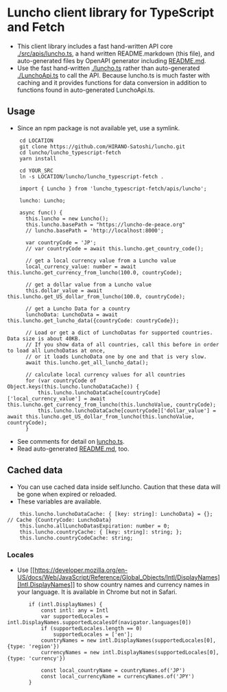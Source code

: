 # Luncho client library for TypeScript and Fetch

- This client library includes a fast hand-written API core [./src/apis/luncho.ts](./src/apis/luncho.ts), a hand written
  README.markdown (this file), and auto-generated files by OpenAPI generator including [README.md](./README.md).
- Use the fast hand-written [./luncho.ts](./luncho.ts) rather than auto-generated [./LunchoApi.ts](./LunchoApi.ts) to call the API. Because luncho.ts is much faster with caching and it provides functions for data conversion in addition to functions found in auto-generated LunchoApi.ts.

## Usage

- Since an npm package is not available yet, use a symlink.

```
    cd LOCATION
    git clone https://github.com/HIRANO-Satoshi/luncho.git
    cd luncho/luncho_typescript-fetch
    yarn install

    cd YOUR_SRC
    ln -s LOCATION/luncho/luncho_typescript-fetch .
```

```
    import { Luncho } from 'luncho_typescript-fetch/apis/luncho';

    luncho: Luncho;

    async func() {
      this.luncho = new Luncho();
      this.luncho.basePath = "https://luncho-de-peace.org"
      // luncho.basePath = 'http://localhost:8000';

      var countryCode = 'JP';
      // var countryCode = await this.luncho.get_country_code();

      // get a local currency value from a Luncho value
      local_currency_value: number = await this.luncho.get_currency_from_luncho(100.0, countryCode);

      // get a dollar value from a Luncho value
      this.dollar_value = await this.luncho.get_US_dollar_from_luncho(100.0, countryCode);

      // get a Luncho Data for a country
      lunchoData: LunchoData = await this.luncho.get_luncho_data({countryCode: countryCode});

      // Load or get a dict of LunchoDatas for supported countries.  Data size is about 40KB.
      // If you show data of all countries, call this before in order to load all LunchoDatas at once,
      // or it loads LunchoData one by one and that is very slow.
      await this.luncho.get_all_luncho_data();

      // calculate local currency values for all countries
      for (var countryCode of Object.keys(this.luncho.lunchoDataCache)) {
          this.luncho.lunchoDataCache[countryCode]['local_currency_value'] = await this.luncho.get_currency_from_luncho(this.lunchoValue, countryCode);
          this.luncho.lunchoDataCache[countryCode]['dollar_value'] = await this.luncho.get_US_dollar_from_luncho(this.lunchoValue, countryCode);
      }
```

 - See comments for detail on [luncho.ts](./src/apis/luncho.ts).
 - Read auto-generated [README.md](./README.md), too.

## Cached data

  - You can use cached data inside self.luncho. Caution that these data will be gone when expired or
    reloaded.
  - These variables are available.

```
    this.luncho.lunchoDataCache: { [key: string]: LunchoData} = {};  // Cache {CountryCode: LunchoData}
    this.luncho.allLunchoDatasExpiration: number = 0;
    this.luncho.countryCache: { [key: string]: string; };
    this.luncho.countryCodeCache: string;
```

### Locales

  - Use [[https://developer.mozilla.org/en-US/docs/Web/JavaScript/Reference/Global_Objects/Intl/DisplayNames][Intl.DisplayNames]] to show country names and currency names in your language. It is available in Chrome but not in Safari.

```
       if (intl.DisplayNames) {
           const intl: any = Intl
           var supportedLocales = intl.DisplayNames.supportedLocalesOf(navigator.languages[0])
           if (supportedLocales.length == 0)
               supportedLocales = ['en'];
           countryNames = new intl.DisplayNames(supportedLocales[0], {type: 'region'})
           currencyNames = new intl.DisplayNames(supportedLocales[0], {type: 'currency'})

           const local_countryName = countryNames.of('JP')
           const local_currencyName = currencyNames.of('JPY')
       }
```
